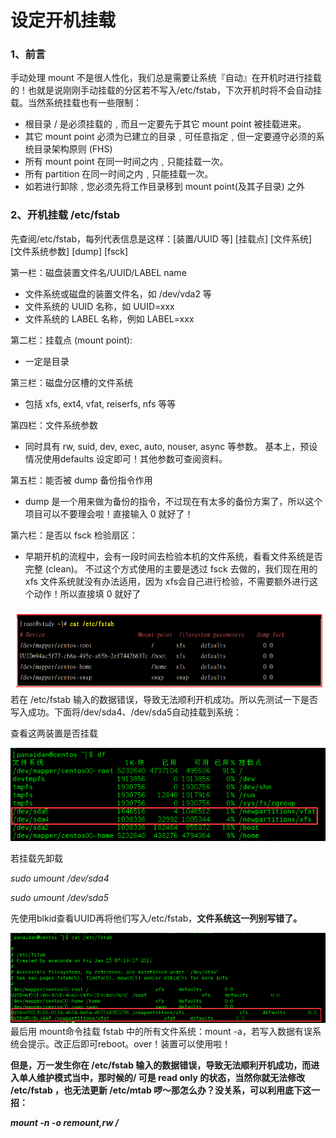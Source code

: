 # 设定开机挂载

### 1、前言

手动处理 mount 不是很人性化，我们总是需要让系统『自动』在开机时进行挂载的！也就是说刚刚手动挂载的分区若不写入/etc/fstab，下次开机时将不会自动挂载。当然系统挂载也有一些限制：

* 根目录 / 是必须挂载的﹐而且一定要先于其它 mount point 被挂载进来。
* 其它 mount point 必须为已建立的目录﹐可任意指定﹐但一定要遵守必须的系统目录架构原则 \(FHS\)
* 所有 mount point 在同一时间之内﹐只能挂载一次。
* 所有 partition 在同一时间之内﹐只能挂载一次。
* 如若进行卸除﹐您必须先将工作目录移到 mount point\(及其子目录\) 之外

### 2、开机挂载 /etc/fstab

先查阅/etc/fstab，每列代表信息是这样：\[装置/UUID 等\] \[挂载点\] \[文件系统\] \[文件系统参数\] \[dump\] \[fsck\]

第一栏：磁盘装置文件名/UUID/LABEL name

* 文件系统或磁盘的装置文件名，如 /dev/vda2 等
* 文件系统的 UUID 名称，如 UUID=xxx
* 文件系统的 LABEL 名称，例如 LABEL=xxx

第二栏：挂载点 \(mount point\):

* 一定是目录

第三栏：磁盘分区槽的文件系统

* 包括 xfs, ext4, vfat, reiserfs, nfs 等等

第四栏：文件系统参数

* 同时具有 rw, suid, dev, exec, auto, nouser, async 等参数。 基本上，预设情况使用defaults 设定即可！其他参数可查阅资料。

第五栏：能否被 dump 备份指令作用

* dump 是一个用来做为备份的指令，不过现在有太多的备份方案了，所以这个项目可以不要理会啦！直接输入 0 就好了！

第六栏：是否以 fsck 检验扇区：

* 早期开机的流程中，会有一段时间去检验本机的文件系统，看看文件系统是否完整 \(clean\)。 不过这个方式使用的主要是透过 fsck 去做的，我们现在用的 xfs 文件系统就没有办法适用，因为 xfs会自己进行检验，不需要额外进行这个动作！所以直接填 0 就好了

![](/assets/查阅/etc/fstab.png)若在 /etc/fstab 输入的数据错误，导致无法顺利开机成功。所以先测试一下是否写入成功。下面将/dev/sda4、/dev/sda5自动挂载到系统：

查看这两装置是否挂载

![](/assets/查看挂载.png)

若挂载先卸载

_sudo umount /dev/sda4_

_sudo umount /dev/sda5_

先使用blkid查看UUID再将他们写入/etc/fstab，**文件系统这一列别写错了。**

![](/assets/写入/etc/fstab.png)最后用 mount命令挂载 fstab 中的所有文件系统：mount -a，若写入数据有误系统会提示。改正后即可reboot。over！装置可以使用啦！

**但是，万一发生你在 /etc/fstab 输入的数据错误，导致无法顺利开机成功，而进入单人维护模式当中，那时候的/ 可是 read only 的状态，当然你就无法修改 /etc/fstab ，也无法更新 /etc/mtab 啰～那怎么办？没关系，可以利用底下这一招：**

_**mount -n -o remount,rw /**_


